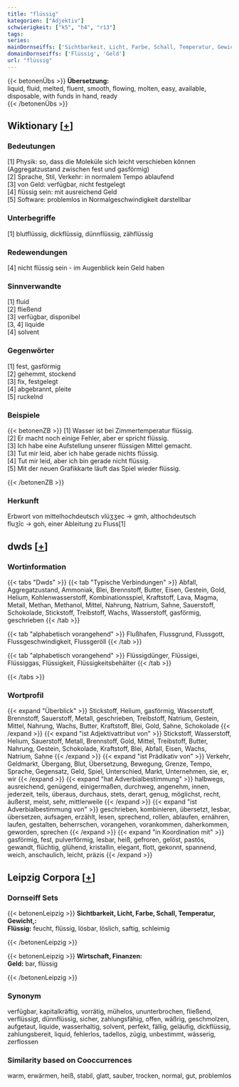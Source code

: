 ```yaml
---
title: "flüssig"
kategorien: ["Adjektiv"]
schwierigkeit: ["k5", "h4", "r13"]
tags:
series:
mainDornseiffs: ['Sichtbarkeit, Licht, Farbe, Schall, Temperatur, Gewicht,', 'Wirtschaft, Finanzen']
domainDornseiffs: ['Flüssig', 'Geld']
url: "flüssig"
---
```


{{< betonenÜbs >}}
**Übersetzung:**  
liquid, fluid, melted, fluent, smooth, flowing, molten, easy, available, disposable, with funds in hand, ready  
{{< /betonenÜbs >}}

## Wiktionary [[+](https://de.wiktionary.org/wiki/flüssig)]

### Bedeutungen
[1] Physik: so, dass die Moleküle sich leicht verschieben können (Aggregatzustand zwischen fest und gasförmig)  
[2] Sprache, Stil, Verkehr: in normalem Tempo ablaufend  
[3] von Geld: verfügbar, nicht festgelegt  
[4] flüssig sein: mit ausreichend Geld  
[5] Software: problemlos in Normalgeschwindigkeit darstellbar  

### Unterbegriffe
[1] blutflüssig, dickflüssig, dünnflüssig, zähflüssig  

### Redewendungen
[4] nicht flüssig sein - im Augenblick kein Geld haben  

### Sinnverwandte
[1] fluid  
[2] fließend  
[3] verfügbar, disponibel  
[3, 4] liquide  
[4] solvent  

### Gegenwörter
[1] fest, gasförmig  
[2] gehemmt, stockend  
[3] fix, festgelegt  
[4] abgebrannt, pleite  
[5] ruckelnd  

### Beispiele
{{< betonenZB >}}
[1] Wasser ist bei Zimmertemperatur flüssig.  
[2] Er macht noch einige Fehler, aber er spricht flüssig.  
[3] Ich habe eine Aufstellung unserer flüssigen Mittel gemacht.  
[3] Tut mir leid, aber ich habe gerade nichts flüssig.  
[4] Tut mir leid, aber ich bin gerade nicht flüssig.  
[5] Mit der neuen Grafikkarte läuft das Spiel wieder flüssig.  

{{< /betonenZB >}}
### Herkunft
Erbwort von mittelhochdeutsch vlüʒʒec → gmh, althochdeutsch fluʒîc → goh, einer Ableitung zu Fluss[1]  



## dwds [[+](https://www.dwds.de/wb/flüssig)]

### Wortinformation
{{< tabs "Dwds" >}}
{{< tab "Typische Verbindungen" >}}
Abfall, Aggregatzustand, Ammoniak, Blei, Brennstoff, Butter, Eisen, Gestein, Gold, Helium, Kohlenwasserstoff, Kombinationsspiel, Kraftstoff, Lava, Magma, Metall, Methan, Methanol, Mittel, Nahrung, Natrium, Sahne, Sauerstoff, Schokolade, Stickstoff, Treibstoff, Wachs, Wasserstoff, gasförmig, geschrieben
{{< /tab >}}

{{< tab "alphabetisch vorangehend" >}}
Flußhafen, Flussgrund, Flussgott, Flussgeschwindigkeit, Flussgeröll
{{< /tab >}}

{{< tab "alphabetisch vorangehend" >}}
Flüssigdünger, Flüssigei, Flüssiggas, Flüssigkeit, Flüssigkeitsbehälter
{{< /tab >}}

{{< /tabs >}}

### Wortprofil
{{< expand "Überblick" >}} Stickstoff, Helium, gasförmig, Wasserstoff, Brennstoff, Sauerstoff, Metall, geschrieben, Treibstoff, Natrium, Gestein, Mittel, Nahrung, Wachs, Butter, Kraftstoff, Blei, Gold, Sahne, Schokolade {{< /expand >}}
{{< expand "ist Adjektivattribut von" >}} Stickstoff, Wasserstoff, Helium, Sauerstoff, Metall, Brennstoff, Gold, Mittel, Treibstoff, Butter, Nahrung, Gestein, Schokolade, Kraftstoff, Blei, Abfall, Eisen, Wachs, Natrium, Sahne {{< /expand >}}
{{< expand "ist Prädikativ von" >}} Verkehr, Geldmarkt, Übergang, Blut, Übersetzung, Bewegung, Grenze, Tempo, Sprache, Gegensatz, Geld, Spiel, Unterschied, Markt, Unternehmen, sie, er, wir {{< /expand >}}
{{< expand "hat Adverbialbestimmung" >}} halbwegs, ausreichend, genügend, einigermaßen, durchweg, angenehm, innen, jederzeit, teils, überaus, durchaus, stets, derart, genug, möglichst, recht, äußerst, meist, sehr, mittlerweile {{< /expand >}}
{{< expand "ist Adverbialbestimmung von" >}} geschrieben, kombinieren, übersetzt, lesbar, übersetzen, aufsagen, erzählt, lesen, sprechend, rollen, ablaufen, ernähren, laufen, gestalten, beherrschen, vorangehen, vorankommen, daherkommen, geworden, sprechen {{< /expand >}}
{{< expand "in Koordination mit" >}} gasförmig, fest, pulverförmig, lesbar, heiß, gefroren, gelöst, pastös, gewandt, flüchtig, glühend, kristallin, elegant, flott, gekonnt, spannend, weich, anschaulich, leicht, präzis {{< /expand >}}

## Leipzig Corpora [[+](https://corpora.uni-leipzig.de/en/res?word=flüssig&corpusId=deu_newscrawl-public_2018)]

### Dornseiff Sets
{{< betonenLeipzig >}}
**Sichtbarkeit, Licht, Farbe, Schall, Temperatur, Gewicht,:**  
**Flüssig:** feucht, flüssig, lösbar, löslich, saftig, schleimig  

{{< /betonenLeipzig >}}


{{< betonenLeipzig >}}
**Wirtschaft, Finanzen:**  
**Geld:** bar, flüssig  

{{< /betonenLeipzig >}}

### Synonym
verfügbar, kapitalkräftig, vorrätig, mühelos, ununterbrochen, fließend, verflüssigt, dünnflüssig, sicher, zahlungsfähig, offen, wäßrig, geschmolzen, aufgetaut, liquide, wasserhaltig, solvent, perfekt, fällig, geläufig, dickflüssig, zahlungsbereit, liquid, fehlerlos, tadellos, zügig, unbestimmt, wässerig, zerflossen


### Similarity based on Cooccurrences
warm, erwärmen, heiß, stabil, glatt, sauber, trocken, normal, gut, problemlos


